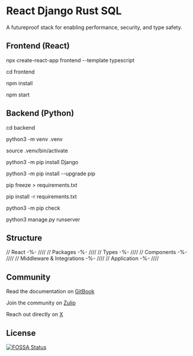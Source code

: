 # React Django Rust SQL

A futureproof stack for enabling performance, security, and type safety.

## Frontend (React)

npx create-react-app frontend --template typescript

cd frontend

npm install

npm start

## Backend (Python)

cd backend

python3 -m venv .venv

source .venv/bin/activate

python3 -m pip install Django

python3 -m pip install --upgrade pip

pip freeze > requirements.txt

pip install -r requirements.txt

python3 -m pip check

python3 manage.py runserver

## Structure

// React -%- ////
// Packages -%- ////
// Types -%- ////
// Components -%- ////
// Middleware & Integrations -%- ////
// Application -%- ////

## Community

Read the documentation on [GitBook](https://heyitsjoealongi.gitbook.io/react-django-rust-sql/)

Join the community on [Zulip](https://react-django-rust-sql.zulipchat.com/#narrow/channel/484275-general/topic/greetings/)

Reach out directly on [X](https://x.com/heyitsjoealongi/)

## License

[![FOSSA Status](https://app.fossa.com/api/projects/git%2Bgithub.com%2Fheyitsjoealongi%2Freact-django-rust-sql.svg?type=large&issueType=license)](https://app.fossa.com/projects/git%2Bgithub.com%2Fheyitsjoealongi%2Freact-django-rust-sql?ref=badge_large&issueType=license)
